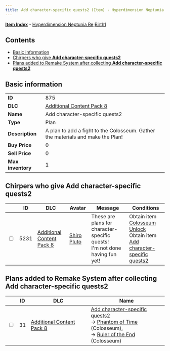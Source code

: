 ```yaml
---
title: Add character-specific quests2 (Item) - Hyperdimension Neptunia Re;Birth1
---
```


[**Item Index**](/neptunia/rb1/item/index.html) - [Hyperdimension Neptunia Re;Birth1](/neptunia/rb1)

## Contents

- [Basic information](#basic-information)
- [Chirpers who give **Add character-specific quests2**](#chirpers-who-give-add-character-specific-quests2)
- [Plans added to Remake System after collecting **Add character-specific quests2**](#plans-added-to-remake-system-after-collecting-add-character-specific-quests2)
## Basic information

|   |   |
| -- | -- |
| **ID** | 875 |
| **DLC** | [Additional Content Pack 8](/neptunia/rb1/dlc/17-pack8.html) |
| **Name** | Add character-specific quests2 |
| **Type** | Plan |
| **Description** | A plan to add a fight to the Colosseum. Gather the materials and make the Plan! |
| **Buy Price** | 0 |
| **Sell Price** | 0 |
| **Max inventory** | 1 |


## Chirpers who give **Add character-specific quests2**

|    | ID | DLC | Avatar | Message | Conditions |
| -- | -- | --- | ------ | ------- | ---------- |
| <input type="checkbox" id="rb1-chirper-event-17-5231" class="trackbox" /> | 5231 | [Additional Content Pack 8](/neptunia/rb1/dlc/17-pack8.html) | [Shiro Pluto](/neptunia/rb1/undefined/1-254-shiro-pluto.html) | These are plans for  character-specific quests!<br />I'm not done having fun yet! | Obtain item [Colosseum Unlock](/neptunia/rb1/item/1-683-colosseum-unlock.html)<br />Obtain item [Add character-specific quests2](/neptunia/rb1/item/17-875-add-character-specific-quests2.html) |


## Plans added to Remake System after collecting **Add character-specific quests2**

|    | ID | DLC | Name |
| -- | -- | --- | ---- |
| <input type="checkbox" id="rb1-remake-17-31" class="trackbox" /> | 31 | [Additional Content Pack 8](/neptunia/rb1/dlc/17-pack8.html) | [Add character-specific quests2](/neptunia/rb1/remake/17-31-add-character-specific-quests2.html)<br /> → [Phantom of Time](/neptunia/rb1/quest/1-2031-phantom-of-time.html) (Colosseum),<br /> → [Ruler of the End](/neptunia/rb1/quest/1-2032-ruler-of-the-end.html) (Colosseum) |
